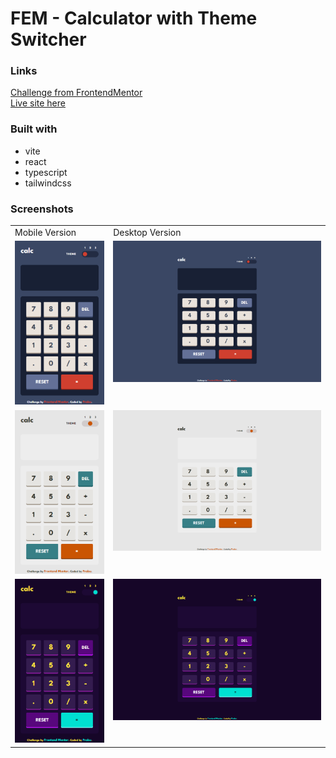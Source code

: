 # FEM - Calculator with Theme Switcher

### Links

[Challenge from FrontendMentor](https://www.frontendmentor.io/challenges/calculator-app-9lteq5N29)\
[Live site here](https://mgksp-fem-calculator.netlify.app/)

### Built with

- vite
- react
- typescript
- tailwindcss

### Screenshots

<table>
  <tr>
    <td>Mobile Version</td>
    <td>Desktop Version</td>
  </tr>
  <tr valign="top">
    <td><img src="./screenshots/mobile1.png" alt="mobile version theme 1" /></td>
    <td><img src="./screenshots/desktop1.png" alt="desktop version theme 1" /></td>
  </tr>
  <tr valign="top">
    <td><img src="./screenshots/mobile2.png" alt="mobile version theme 2" /></td>
    <td><img src="./screenshots/desktop2.png" alt="desktop version theme 2" /></td>
  </tr>
  <tr valign="top">
    <td><img src="./screenshots/mobile3.png" alt="mobile version theme 3" /></td>
    <td><img src="./screenshots/desktop3.png" alt="desktop version theme 3" /></td>
  </tr>
</table>
